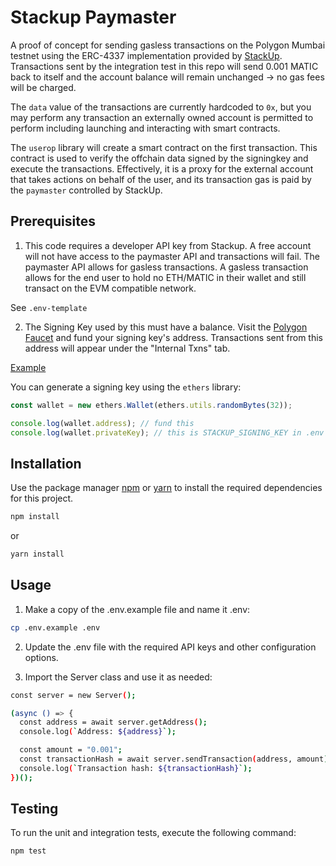 # Stackup Paymaster

A proof of concept for sending gasless transactions on the Polygon Mumbai testnet using the ERC-4337 implementation provided by [StackUp](https://www.stackup.sh/). Transactions sent by the integration test in this repo will send 0.001 MATIC back to itself and the account balance will remain unchanged -> no gas fees will be charged.

The `data` value of the transactions are currently hardcoded to `0x`, but you may perform any transaction an externally owned account is permitted to perform including launching and interacting with smart contracts.

The `userop` library will create a smart contract on the first transaction. This contract is used to verify the offchain data signed by the signingkey and execute the transactions. Effectively, it is a proxy for the external account that takes actions on behalf of the user, and its transaction gas is paid by the `paymaster` controlled by StackUp.

## Prerequisites

1. This code requires a developer API key from Stackup. A free account will not have access to the paymaster API and transactions will fail. The paymaster API allows for gasless transactions.
   A gasless transaction allows for the end user to hold no ETH/MATIC in their wallet and still transact on the EVM compatible network.

See `.env-template`

2. The Signing Key used by this must have a balance. Visit the [Polygon Faucet](https://faucet.polygon.technology/) and fund your signing key's address. Transactions sent from this address will appear under the "Internal Txns" tab.

[Example](https://mumbai.polygonscan.com/address/0x75A95b9a4846cFd235078063e002C351EF3fC7f7#internaltx)

You can generate a signing key using the `ethers` library:

```javascript
const wallet = new ethers.Wallet(ethers.utils.randomBytes(32));

console.log(wallet.address); // fund this
console.log(wallet.privateKey); // this is STACKUP_SIGNING_KEY in .env
```

## Installation

Use the package manager [npm](https://www.npmjs.com/) or [yarn](https://yarnpkg.com/) to install the required dependencies for this project.

```bash
npm install
```

or

```bash
yarn install
```

## Usage

1. Make a copy of the .env.example file and name it .env:

```bash
cp .env.example .env
```

2. Update the .env file with the required API keys and other configuration options.

3. Import the Server class and use it as needed:

```bash
const server = new Server();

(async () => {
  const address = await server.getAddress();
  console.log(`Address: ${address}`);

  const amount = "0.001";
  const transactionHash = await server.sendTransaction(address, amount);
  console.log(`Transaction hash: ${transactionHash}`);
})();
```

## Testing

To run the unit and integration tests, execute the following command:

```bash
npm test
```
